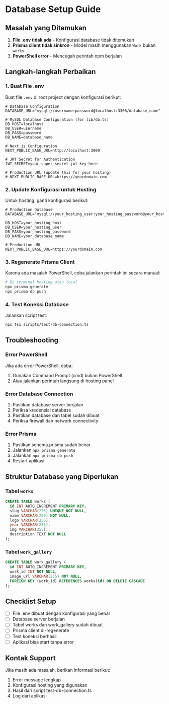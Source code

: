 # Database Setup Guide

## Masalah yang Ditemukan

1. **File .env tidak ada** - Konfigurasi database tidak ditemukan
2. **Prisma client tidak sinkron** - Model masih menggunakan `Work` bukan `works`
3. **PowerShell error** - Mencegah perintah npm berjalan

## Langkah-langkah Perbaikan

### 1. Buat File .env

Buat file `.env` di root project dengan konfigurasi berikut:

```env
# Database Configuration
DATABASE_URL="mysql://username:password@localhost:3306/database_name"

# MySQL Database Configuration (for lib/db.ts)
DB_HOST=localhost
DB_USER=username
DB_PASS=password
DB_NAME=database_name

# Next.js Configuration
NEXT_PUBLIC_BASE_URL=http://localhost:3000

# JWT Secret for Authentication
JWT_SECRET=your-super-secret-jwt-key-here

# Production URL (update this for your hosting)
# NEXT_PUBLIC_BASE_URL=https://yourdomain.com
```

### 2. Update Konfigurasi untuk Hosting

Untuk hosting, ganti konfigurasi berikut:

```env
# Production Database
DATABASE_URL="mysql://your_hosting_user:your_hosting_password@your_hosting_host:3306/your_database_name"

DB_HOST=your_hosting_host
DB_USER=your_hosting_user
DB_PASS=your_hosting_password
DB_NAME=your_database_name

# Production URL
NEXT_PUBLIC_BASE_URL=https://yourdomain.com
```

### 3. Regenerate Prisma Client

Karena ada masalah PowerShell, coba jalankan perintah ini secara manual:

```bash
# Di terminal hosting atau local
npx prisma generate
npx prisma db push
```

### 4. Test Koneksi Database

Jalankan script test:

```bash
npx tsx scripts/test-db-connection.ts
```

## Troubleshooting

### Error PowerShell
Jika ada error PowerShell, coba:
1. Gunakan Command Prompt (cmd) bukan PowerShell
2. Atau jalankan perintah langsung di hosting panel

### Error Database Connection
1. Pastikan database server berjalan
2. Periksa kredensial database
3. Pastikan database dan tabel sudah dibuat
4. Periksa firewall dan network connectivity

### Error Prisma
1. Pastikan schema.prisma sudah benar
2. Jalankan `npx prisma generate`
3. Jalankan `npx prisma db push`
4. Restart aplikasi

## Struktur Database yang Diperlukan

### Tabel `works`
```sql
CREATE TABLE works (
  id INT AUTO_INCREMENT PRIMARY KEY,
  slug VARCHAR(255) UNIQUE NOT NULL,
  name VARCHAR(255) NOT NULL,
  logo VARCHAR(255),
  year VARCHAR(255),
  img VARCHAR(255),
  description TEXT NOT NULL
);
```

### Tabel `work_gallery`
```sql
CREATE TABLE work_gallery (
  id INT AUTO_INCREMENT PRIMARY KEY,
  work_id INT NOT NULL,
  image_url VARCHAR(255) NOT NULL,
  FOREIGN KEY (work_id) REFERENCES works(id) ON DELETE CASCADE
);
```

## Checklist Setup

- [ ] File .env dibuat dengan konfigurasi yang benar
- [ ] Database server berjalan
- [ ] Tabel works dan work_gallery sudah dibuat
- [ ] Prisma client di-regenerate
- [ ] Test koneksi berhasil
- [ ] Aplikasi bisa start tanpa error

## Kontak Support

Jika masih ada masalah, berikan informasi berikut:
1. Error message lengkap
2. Konfigurasi hosting yang digunakan
3. Hasil dari script test-db-connection.ts
4. Log dari aplikasi

